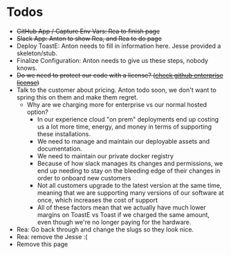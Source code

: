 # Todos

* ~~GitHub App / Capture Env Vars: Rea to finish page~~
* ~~Slack App: Anton to show Rea, and Rea to do page~~
* Deploy ToastE: Anton needs to fill in information here. Jesse provided a skeleton/stub.
* Finalize Configuration: Anton needs to give us these steps, nobody knows.
* ~~Do we need to protect our code with a license? \(~~[~~check github enterprise license~~](https://enterprise.github.com/license)~~\)~~
* Talk to the customer about pricing. Anton todo soon, we don't want to spring this on them and make them regret.
  * Why are we charging more for enterprise vs our normal hosted option?
    * In our experience cloud "on prem" deployments end up costing us a lot more time, energy, and money in terms of supporting these installations. 
    * We need to manage and maintain our deployable assets and documentation.
    * We need to maintain our private docker registry
    * Because of how slack manages its changes and permissions, we end up needing to stay on the bleeding edge of their changes in order to onboard new customers
    * Not all customers upgrade to the latest version at the same time, meaning that we are supporting many versions of our software at once, which increases the cost of support
    * All of these factors mean that we actually have much lower margins on ToastE vs Toast if we charged the same amount, even though we're no longer paying for the hardware.
* Rea: Go back through and change the slugs so they look nice.
* Rea: remove the Jesse :\(
* Remove this page



